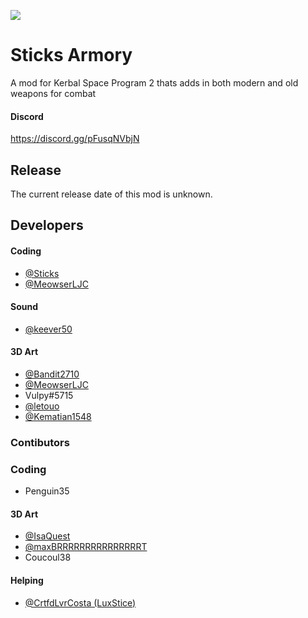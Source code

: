 ![](https://raw.githubusercontent.com/BeastBomber23/Sticks-Arsenal/main/assets/Banner.png)
# Sticks Armory

A mod for Kerbal Space Program 2 thats adds in both modern and old weapons for combat

#### Discord
https://discord.gg/pFusqNVbjN

## Release
The current release date of this mod is unknown.

## Developers
#### Coding
- [@Sticks](https://www.github.com/Sticks6110)
- [@MeowserLJC](https://www.github.com/MeowserLJC)
#### Sound
- [@keever50](https://www.github.com/keever50)
#### 3D Art
- [@Bandit2710](https://www.github.com/Bandit2710)
- [@MeowserLJC](https://www.github.com/MeowserLJC)
- Vulpy#5715
- [@letouo](https://www.github.com/letouo)
- [@Kematian1548](https://www.github.com/Kematian1548)


### Contibutors
### Coding
- Penguin35
#### 3D Art
- [@IsaQuest](https://forum.kerbalspaceprogram.com/index.php?/profile/207767-isaquest/)
- [@maxBRRRRRRRRRRRRRRRT](https://github.com/hex50core)
- Coucoul38
#### Helping
- [@CrtfdLvrCosta (LuxStice)](https://github.com/LuxStice)

